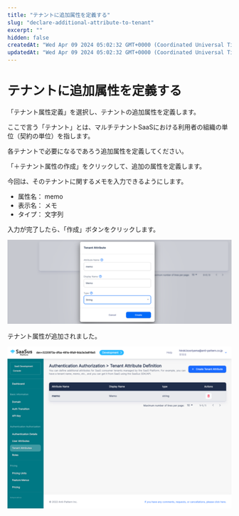 ```yaml
---
title: "テナントに追加属性を定義する"
slug: "declare-additional-attribute-to-tenant"
excerpt: ""
hidden: false
createdAt: "Wed Apr 09 2024 05:02:32 GMT+0000 (Coordinated Universal Time)"
updatedAt: "Wed Apr 09 2024 05:02:32 GMT+0000 (Coordinated Universal Time)"
---
```


# テナントに追加属性を定義する

「テナント属性定義」を選択し、テナントの追加属性を定義します。

ここで言う「テナント」とは、マルチテナントSaaSにおける利用者の組織の単位（契約の単位）を指します。

各テナントで必要になるであろう追加属性を定義してください。

「＋テナント属性の作成」をクリックして、追加の属性を定義します。

今回は、そのテナントに関するメモを入力できるようにします。

- 属性名： memo
- 表示名： メモ
- タイプ： 文字列

入力が完了したら、「作成」ボタンをクリックします。

![01](/ja/img/saas-development-console/declare-additional-attribute-to-tenant-01.png)

テナント属性が追加されました。

![02](/ja/img/saas-development-console/declare-additional-attribute-to-tenant-02.png)